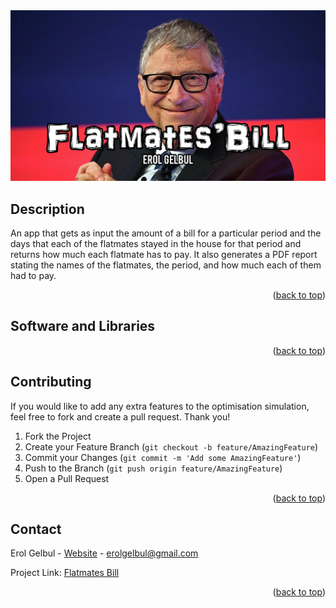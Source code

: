 <div id="top"></div>

<div style="text-align:center"><img src="images/cover2.jpg" /></div>

<!-- ABOUT THE PROJECT -->
## Description

An app that gets as input the amount of a bill for a particular period
and the     days that each of the flatmates stayed in the house for that period
and returns how much each flatmate has to pay. It also generates a PDF report
stating the names of the flatmates, the period, and how much each of them had to pay.



<p align="right">(<a href="#top">back to top</a>)</p>


<!-- TECH -->
## Software and Libraries




<p align="right">(<a href="#top">back to top</a>)</p>

<!-- CONTRIBUTING -->
## Contributing

If you would like to add any extra features to the optimisation simulation, feel free to fork and create a pull request. Thank you!

1. Fork the Project
2. Create your Feature Branch (`git checkout -b feature/AmazingFeature`)
3. Commit your Changes (`git commit -m 'Add some AmazingFeature'`)
4. Push to the Branch (`git push origin feature/AmazingFeature`)
5. Open a Pull Request

<p align="right">(<a href="#top">back to top</a>)</p>




<!-- CONTACT -->
## Contact

Erol Gelbul - [Website](http://www.erolgelbul.com) - erolgelbul@gmail.com

Project Link: [Flatmates Bill](https://github.com/ErolGelbul/flatmates_bill)

<p align="right">(<a href="#top">back to top</a>)</p>
